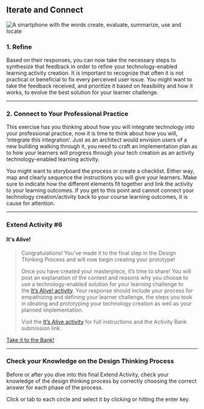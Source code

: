 ## Iterate and Connect

![A smartphone with the words create, evaluate, summarize, use and locate
](https://images/phone.jpg)

### 1. Refine

Based on their responses, you can now take the necessary steps to synthesize that feedback in order to refine your technology-enabled learning activity creation. It is important to recognize that often it is not practical or beneficial to fix every perceived user issue. You might want to take the feedback received, and prioritize it based on feasibility and how it works, to evolve the best solution for your learner challenge.

* * *

### 2. Connect to Your Professional Practice

This exercise has you thinking about how you will integrate technology into your professional practice, now it is time to think about how you will, ‘integrate this integration’. Just as an architect would envision users of a new building walking through it, you need to craft an implementation plan as to how your learners will progress through your tech creation as an activity technology-enabled learning activity.

You might want to storyboard the process or create a checklist. Either way, map and clearly sequence the instructions you will give your learners. Make sure to indicate how the different elements fit together and link the activity to your learning outcomes. If you get to this point and cannot connect your technology creation/activity back to your course learning outcomes, it is cause for attention.

* * *

### Extend Activity #6
#### It's Alive!
> Congratulations! You’ve made it to the final step in the Design Thinking Process and will now begin creating your prototype!
>
> Once you have created your masterpiece, it’s time to share! You will post an explanation of the context and reasons why you choose to use a technology-enabled solution for your learning challenge to the [It’s Alive! activity](https://elearn.waikato.ac.nz/mod/forum/view.php?id=1649801). Your response should include your process for empathizing and defining your learner challenge, the steps you took in ideating and prototyping your technology creation as well as your planned implementation.
>
> Visit the [It’s Alive activity](https://elearn.waikato.ac.nz/mod/forum/view.php?id=1649801) for full instructions and the Activity Bank submission link.

[Take it to the Bank!](https://elearn.waikato.ac.nz/mod/forum/view.php?id=1649801 ":class=button")

* * *

### Check your Knowledge on the Design Thinking Process

Before or after you dive into this final Extend Activity, check your knowledge of the design thinking process by correctly choosing the correct answer for each phase of the process.

Click or tab to each circle and select it by clicking or hitting the enter key.
